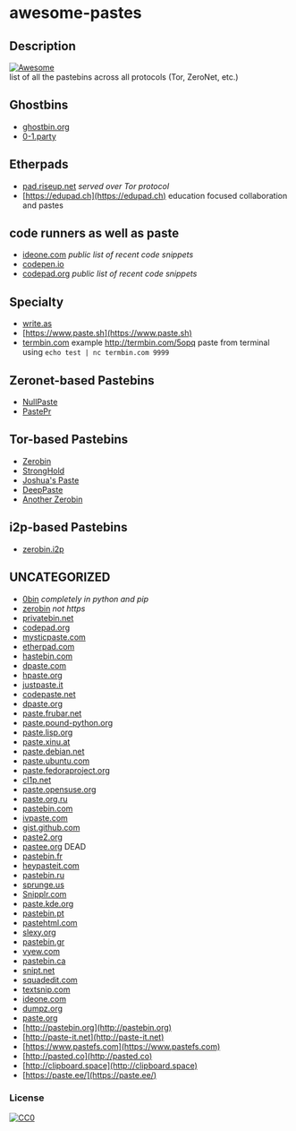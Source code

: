 # awesome-pastes  

## Description

[![Awesome](https://awesome.re/badge.svg)](https://github.com/jamesacampbell/awesome-pastes)   
list of all the pastebins across all protocols (Tor, ZeroNet, etc.)

## Ghostbins

* [ghostbin.org](https://ghostbin.org)
* [0-1.party](https://0-1.party)

## Etherpads

* [pad.riseup.net](http://5jp7xtmox6jyoqd5.onion/) _served over Tor protocol_
* [https://edupad.ch](https://edupad.ch) education focused collaboration and pastes

## code runners as well as paste

* [ideone.com](https://ideone.com) _public list of recent code snippets_
* [codepen.io](https://codepen.io)
* [codepad.org](http://codepad.org) _public list of recent code snippets_

## Specialty

* [write.as](https://write.as/new)
* [https://www.paste.sh](https://www.paste.sh)
* [termbin.com](http://termbin.com) example http://termbin.com/5opq paste from terminal using `echo test | nc termbin.com 9999`

## Zeronet-based Pastebins

* [NullPaste](http://169.239.182.36:43110/1MgHVPCE1ve6QfKrgsqCURzRj72HrRWioz)
* [PastePr](http://169.239.182.36:43110/1PasteprZgQiYNcGGrAYrTwmTxsAAqxx6A)

## Tor-based Pastebins

* [Zerobin](http://zerobinqmdqd236y.onion/)
* [StrongHold](http://nzxj65x32vh2fkhk.onion/)
* [Joshua's Paste](http://hu4pipih5ngipm2p.onion/pastes/post.php)
* [DeepPaste](http://4m6omb3gmrmnwzxi.onion/)
* [Another Zerobin](http://2pdkdy3eo552mpiz.onion/)

## i2p-based Pastebins

* [zerobin.i2p](http://zerobin.i2p)

## UNCATEGORIZED

* [0bin](https://0bin.net) _completely in python and pip_
* [zerobin](http://sebsauvage.net/paste/) _not https_
* [privatebin.net](https://privatebin.net)
* [codepad.org](http://codepad.org)
* [mysticpaste.com](http://mysticpaste.com)
* [etherpad.com](http://etherpad.com)
* [hastebin.com](http://hastebin.com)
* [dpaste.com](http://dpaste.com)
* [hpaste.org](http://hpaste.org)
* [justpaste.it](http://justpaste.it)
* [codepaste.net](http://codepaste.net)
* [dpaste.org](http://dpaste.org)
* [paste.frubar.net](http://paste.frubar.net)
* [paste.pound-python.org](http://paste.pound-python.org)
* [paste.lisp.org](http://paste.lisp.org)
* [paste.xinu.at](http://paste.xinu.at)
* [paste.debian.net](http://paste.debian.net)
* [paste.ubuntu.com](http://paste.ubuntu.com)
* [paste.fedoraproject.org](http://paste.fedoraproject.org)
* [cl1p.net](http://cl1p.net)
* [paste.opensuse.org](http://paste.opensuse.org)
* [paste.org.ru](http://paste.org.ru)
* [pastebin.com](http://pastebin.com)
* [ivpaste.com](http://ivpaste.com)
* [gist.github.com](http://gist.github.com)
* [paste2.org](http://paste2.org)
* [pastee.org](http://pastee.org) DEAD
* [pastebin.fr](http://pastebin.fr)
* [heypasteit.com](http://heypasteit.com)
* [pastebin.ru](http://pastebin.ru)
* [sprunge.us](http://sprunge.us)
* [Snipplr.com](http://Snipplr.com)
* [paste.kde.org](http://paste.kde.org)
* [pastebin.pt](http://pastebin.pt)
* [pastehtml.com](http://pastehtml.com)
* [slexy.org](http://slexy.org)
* [pastebin.gr](http://pastebin.gr)
* [vyew.com](http://vyew.com)
* [pastebin.ca](http://pastebin.ca)
* [snipt.net](http://snipt.net)
* [squadedit.com](http://squadedit.com)
* [textsnip.com](http://textsnip.com)
* [ideone.com](http://ideone.com)
* [dumpz.org](http://dumpz.org)
* [paste.org](http://paste.org)
* [http://pastebin.org](http://pastebin.org)
* [http://paste-it.net](http://paste-it.net)
* [https://www.pastefs.com](https://www.pastefs.com)
* [http://pasted.co](http://pasted.co)
* [http://clipboard.space](http://clipboard.space)
* [https://paste.ee/](https://paste.ee/)

### License   
[![CC0](http://i.creativecommons.org/p/zero/1.0/88x31.png)](https://creativecommons.org/publicdomain/zero/1.0/)
